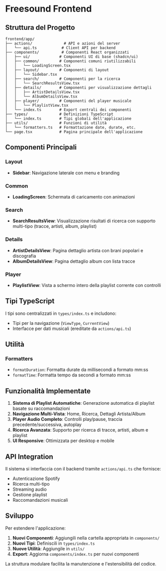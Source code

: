 # Freesound Frontend

## Struttura del Progetto

```
frontend/app/
├── actions/              # API e azioni del server
│   └── api.ts           # Client API per backend
├── components/          # Componenti React organizzati
│   ├── ui/             # Componenti UI di base (shadcn/ui)
│   ├── common/         # Componenti comuni riutilizzabili
│   │   └── LoadingScreen.tsx
│   ├── layout/         # Componenti di layout
│   │   └── Sidebar.tsx
│   ├── search/         # Componenti per la ricerca
│   │   └── SearchResultsView.tsx
│   ├── details/        # Componenti per visualizzazione dettagli
│   │   ├── ArtistDetailsView.tsx
│   │   └── AlbumDetailsView.tsx
│   ├── player/         # Componenti del player musicale
│   │   └── PlaylistView.tsx
│   └── index.ts        # Export centrali dei componenti
├── types/              # Definizioni TypeScript
│   └── index.ts        # Tipi globali dell'applicazione
├── utils/              # Funzioni di utilità
│   └── formatters.ts   # Formattazione date, durate, etc.
└── page.tsx            # Pagina principale dell'applicazione
```

## Componenti Principali

### Layout
- **Sidebar**: Navigazione laterale con menu e branding

### Common
- **LoadingScreen**: Schermata di caricamento con animazioni

### Search
- **SearchResultsView**: Visualizzazione risultati di ricerca con supporto multi-tipo (tracce, artisti, album, playlist)

### Details
- **ArtistDetailsView**: Pagina dettaglio artista con brani popolari e discografia
- **AlbumDetailsView**: Pagina dettaglio album con lista tracce

### Player
- **PlaylistView**: Vista a schermo intero della playlist corrente con controlli

## Tipi TypeScript

I tipi sono centralizzati in `types/index.ts` e includono:
- Tipi per la navigazione (`ViewType`, `CurrentView`)
- Interfacce per dati musicali (ereditate da `actions/api.ts`)

## Utilità

### Formatters
- `formatDuration`: Formatta durate da millisecondi a formato mm:ss
- `formatTime`: Formatta tempo da secondi a formato mm:ss

## Funzionalità Implementate

1. **Sistema di Playlist Automatiche**: Generazione automatica di playlist basate su raccomandazioni
2. **Navigazione Multi-Vista**: Home, Ricerca, Dettagli Artista/Album
3. **Player Audio Completo**: Controlli play/pause, traccia precedente/successiva, autoplay
4. **Ricerca Avanzata**: Supporto per ricerca di tracce, artisti, album e playlist
5. **UI Responsive**: Ottimizzata per desktop e mobile

## API Integration

Il sistema si interfaccia con il backend tramite `actions/api.ts` che fornisce:
- Autenticazione Spotify
- Ricerca multi-tipo
- Streaming audio
- Gestione playlist
- Raccomandazioni musicali

## Sviluppo

Per estendere l'applicazione:

1. **Nuovi Componenti**: Aggiungili nella cartella appropriata in `components/`
2. **Nuovi Tipi**: Definiscili in `types/index.ts`
3. **Nuove Utilità**: Aggiungile in `utils/`
4. **Export**: Aggiorna `components/index.ts` per nuovi componenti

La struttura modulare facilita la manutenzione e l'estensibilità del codice. 